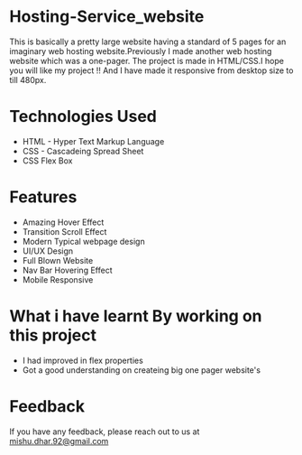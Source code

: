 # Hosting-Service_website
This is basically a pretty large website having a standard of 5 pages for an imaginary web hosting website.Previously I made another web hosting website which was a one-pager. The project is made in HTML/CSS.I hope you will like my project !! And I have made it responsive from desktop size to till 480px.

# Technologies Used
 - HTML - Hyper Text Markup Language
 - CSS - Cascadeing Spread Sheet
 - CSS Flex Box
 
# Features
- Amazing Hover Effect
- Transition Scroll Effect
- Modern Typical webpage design
- UI/UX Design
- Full Blown Website
- Nav Bar Hovering Effect
- Mobile Responsive
# What i have learnt By working on this project
- I had improved in flex properties
- Got a good understanding on createing big one pager website's

# Feedback
If you have any feedback, please reach out to us at mishu.dhar.92@gmail.com
